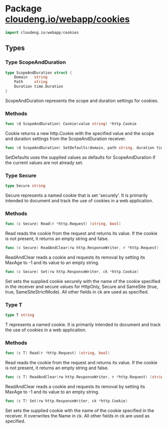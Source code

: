 # Package [cloudeng.io/webapp/cookies](https://pkg.go.dev/cloudeng.io/webapp/cookies?tab=doc)

```go
import cloudeng.io/webapp/cookies
```


## Types
### Type ScopeAndDuration
```go
type ScopeAndDuration struct {
	Domain   string
	Path     string
	Duration time.Duration
}
```
ScopeAndDuration represents the scope and duration settings for cookies.

### Methods

```go
func (d ScopeAndDuration) Cookie(value string) *http.Cookie
```
Cookie returns a new http.Cookie with the specified value and the scope and
duration settings from the ScopeAndDuration receiver.


```go
func (d ScopeAndDuration) SetDefaults(domain, path string, duration time.Duration) ScopeAndDuration
```
SetDefaults uses the supplied values as defaults for ScopeAndDuration if the
current values are not already set.




### Type Secure
```go
type Secure string
```
Secure represents a named cookie that is set 'securely'. It is primarily
intended to document and track the use of cookies in a web application.

### Methods

```go
func (c Secure) Read(r *http.Request) (string, bool)
```
Read reads the cookie from the request and returns its value. If the cookie
is not present, it returns an empty string and false.


```go
func (c Secure) ReadAndClear(rw http.ResponseWriter, r *http.Request) (string, bool)
```
ReadAndClear reads a cookie and requests its removal by setting its MaxAge
to -1 and its value to an empty string.


```go
func (c Secure) Set(rw http.ResponseWriter, ck *http.Cookie)
```
Set sets the supplied cookie securely with the name of the cookie specified
in the receiver and secure values for HttpOnly, Secure and SameSite (true,
true, SameSiteStrictMode). All other fields in ck are used as specified.




### Type T
```go
type T string
```
T represents a named cookie. It is primarily intended to document and track
the use of cookies in a web application.

### Methods

```go
func (c T) Read(r *http.Request) (string, bool)
```
Read reads the cookie from the request and returns its value. If the cookie
is not present, it returns an empty string and false.


```go
func (c T) ReadAndClear(rw http.ResponseWriter, r *http.Request) (string, bool)
```
ReadAndClear reads a cookie and requests its removal by setting its MaxAge
to -1 and its value to an empty string.


```go
func (c T) Set(rw http.ResponseWriter, ck *http.Cookie)
```
Set sets the supplied cookie with the name of the cookie specified in the
receiver. It overwrites the Name in ck. All other fields in ck are used as
specified.







